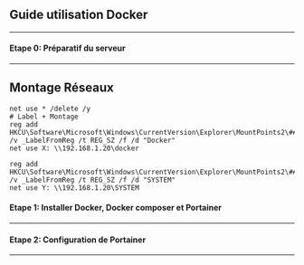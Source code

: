 ## Guide utilisation Docker ##
--------------

#### Etape 0: Préparatif du serveur ####


--------------

**Montage Réseaux**
--------------
````
net use * /delete /y
# Label + Montage
reg add HKCU\Software\Microsoft\Windows\CurrentVersion\Explorer\MountPoints2\##192.168.1.20#docker /v _LabelFromReg /t REG_SZ /f /d "Docker"
net use X: \\192.168.1.20\docker

reg add HKCU\Software\Microsoft\Windows\CurrentVersion\Explorer\MountPoints2\##192.168.1.20#SYSTEM /v _LabelFromReg /t REG_SZ /f /d "SYSTEM"
net use Y: \\192.168.1.20\SYSTEM
```` 



#### Etape 1: Installer Docker, Docker composer et Portainer ####
--------------
#### Etape 2: Configuration de Portainer ####
--------------
